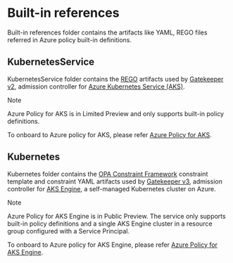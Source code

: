 # Built-in references
Built-in references folder contains the artifacts like YAML, REGO files referred in Azure policy built-in definitions.

## KubernetesService
KubernetesService folder contains the [REGO](https://www.openpolicyagent.org/docs/how-do-i-write-policies.html#what-is-rego) artifacts used by [Gatekeeper v2](https://github.com/open-policy-agent/gatekeeper/tree/master/deprecated), admission controller for [Azure Kubernetes Service (AKS)](https://docs.microsoft.com/azure/aks/intro-kubernetes).

> [!NOTE]
> Azure Policy for AKS is in Limited Preview and only supports built-in policy definitions.

To onboard to Azure policy for AKS, please refer [Azure Policy for AKS](https://aka.ms/akspolicydoc).


## Kubernetes
Kubernetes folder contains the [OPA Constraint Framework](https://github.com/open-policy-agent/frameworks/tree/master/constraint) constraint template and constraint YAML artifacts used by [Gatekeeper v3](https://github.com/open-policy-agent/gatekeeper), admission controller for [AKS Engine](https://github.com/Azure/aks-engine), a self-managed Kubernetes cluster on Azure.

> [!NOTE]
> Azure Policy for AKS Engine is in Public Preview. The service only supports built-in policy 
> definitions and a single AKS Engine cluster in a resource group configured with a Service 
> Principal.

To onboard to Azure policy for AKS Engine, please refer [Azure Policy for AKS Engine](https://aka.ms/kubepolicydoc).
